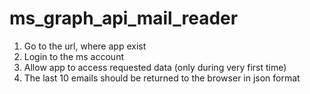 # ms_graph_api_mail_reader

1) Go to the url, where app exist
2) Login to the ms account
3) Allow app to access requested data (only during very first time)
4) The last 10 emails should be returned to the browser in json format